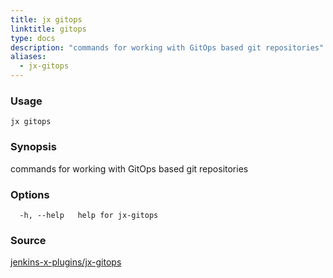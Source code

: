 ```yaml
---
title: jx gitops
linktitle: gitops
type: docs
description: "commands for working with GitOps based git repositories"
aliases:
  - jx-gitops
---
```


### Usage

```
jx gitops
```

### Synopsis

commands for working with GitOps based git repositories

### Options

```
  -h, --help   help for jx-gitops
```



### Source

[jenkins-x-plugins/jx-gitops](https://github.com/jenkins-x-plugins/jx-gitops)
